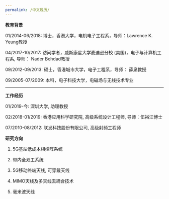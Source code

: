 ```yaml
---
permalink: /中文履历/
---
```


**教育背景**

01/2014-06/2018:  博士，香港大学，电机电子工程系，导师：Lawrence K. Yeung教授<br />	
	 
04/2017-10/2017:  访问学者，威斯康星大学麦迪逊分校 (美国)，电子与计算机工程系, 导师： Nader Behdad教授<br /> 
      
09/2012-09/2013:  硕士，香港城市大学，电子工程系，导师： 薛泉教授<br />  
                  	                                                   
09/2005-07/2009:  本科，电子科技大学，电磁场与无线技术专业<br />

***
**工作经历**  

01/2019-今: 深圳大学,  助理教授<br /> 

02/2018-01/2019: 香港应用科学研究院,  高级系统设计工程师,  导师：伍裕江博士<br /> 

07/2010-08/2012: 联发科技股份有限公司,  高级射频工程师

**研究方向**

1. 5G基站低成本相控阵系统

2. 带内全双工系统

3. 5G移动终端天线, 可穿戴天线

4. MIMO天线及多天线去耦合技术

5. 毫米波天线